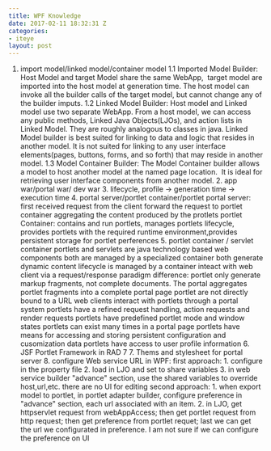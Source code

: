 ```yaml
---
title: WPF Knowledge
date: 2017-02-11 18:32:31 Z
categories:
- iteye
layout: post
---
```


1. import model/linked model/container model 1.1 Imported Model Builder: Host Model and target Model share the same WebApp,  target model are imported into the host model at generation time. The host model can invoke all the builder calls of the target model, but cannot change any of the builder imputs. 1.2 Linked Model Builder: Host model and Linked model use two separate WebApp. From a host model, we can access any public methods, Linked Java Objects(LJOs), and action lists in Linked Model. They are roughly analogous to classes in java. Linked Model builder is best suited for linking to data and logic that resides in another model. It is not suited for linking to any user interface elements(pages, buttons, forms, and so forth) that may reside in another model. 1.3 Model Container Builder: The Model Container builder allows a model to host another model at the named page location.  It is ideal for retrieving user interface components from another model. 2. app war/portal war/ dev war 3. lifecycle, profile -> generation time -> execution time 4. portal server/portlet container/portlet portal server: first received request from the client forward the request to portlet container aggregating the content produced by the protlets portlet Container: contains and run portlets, manages portlets lifecycle, provides portlets with the required runtime environment,provides persistent storage for portlet perferences 5. portlet container / servlet container portlets and servlets are java technology based web components both are managed by a specialized container both generate dynamic content lifecycle is managed by a container inteact with web client via a request/response paradigm difference: portlet only generate markup fragments, not complete documents. The portal aggregates portlet fragments into a complete portal page portlet are not directly bound to a URL web clients interact with portlets through a portal system portlets have a refined request handling, action requests and render requests portlets have predefined portlet mode and window states portlets can exist many times in a portal page portlets have means for accessing and storing persistent configuration and cusomization data portlets have access to user profile information 6. JSF Portlet Framework in RAD 7 7. Thems and stylesheet for portal server 8. configure Web service URL in WPF: first approach: 1. configure in the property file 2. load in LJO and set to share variables 3. in web service builder "advance" section, use the shared variables to override host,url,etc. there are no UI for editing second approach: 1. when export model to portlet, in portlet adapter builder, configure preference in "advance" section, each url associated with an item. 2. in LJO, get httpservlet request from webAppAccess; then get portlet request from http request; then get preference from portlet requet; last we can get the url we configurated in preference. I am not sure if we can configure the preference on UI